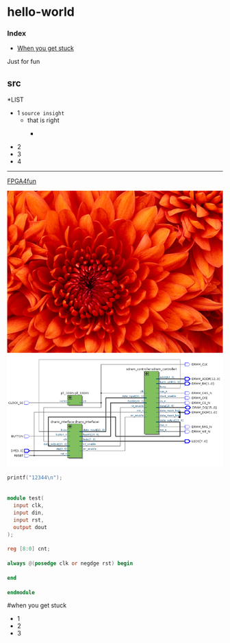 # hello-world
<h3>Index</h3>
<ul>
<li><a href="#when you get stuck">When you get stuck</a></li>
</ul> 

Just for fun 
## src 
*LIST
* 1  `source insight`
  * that is right
    * ~~~awsome~~~
* 2
* 3
* 4
---
[FPGA4fun](https://www.fpga4fun.com/SDRAM2.html)

![](https://github.com/Bill-Weng/hello-world/blob/testing/src/Chrysanthemum.jpg)
![](https://github.com/Bill-Weng/hello-world/blob/testing/src/block.png)

```c
printf("12344\n");
```
```verilog

module test(
  input clk,
  input din,
  input rst,
  output dout
);

reg [8:0] cnt;

always @(posedge clk or negdge rst) begin

end

endmodule
```


#when you get stuck
* 1
* 2
* 3

